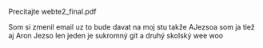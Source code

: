 Precitajte webte2_final.pdf         

Som si zmenil email uz to bude davat na moj stu 
takže AJezsoa som ja tiež aj Aron Jezso len jeden je sukromný git a druhý skolský
wee woo